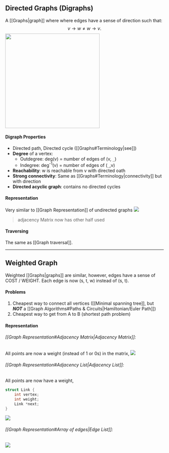 ## Directed Graphs (Digraphs)
A [[Graphs|graph]] where where edges have a sense of direction such that: $$v \rightarrow w \ne w \rightarrow v \text{.}$$
<img src="https://i.imgur.com/JWL96oK.png" width=300px>

#### Digraph Properties
- Directed path, Directed cycle ([[Graphs#Terminology|see]])
- **Degree** of a vertex:
	- Outdegree: deg(v) = number of edges of (v, `_`)
	- Indegree: deg<sup>-1</sup>(v) = number of edges of (`_`,v)
- **Reachability**: w is reachable from v with directed oath
- **Strong connectivity**: Same as [[Graphs#Terminology|connectivity]] but with direction
- **Directed acyclic graph**: contains no directed cycles

#### Representation
Very similar to [[Graph Representation]] of undirected graphs ![](https://lh4.googleusercontent.com/39Kfc32nVwDIUuxKsH_RfDcvE5SvivdDvBPRlBtCrt8sWnny0rCrS3y0wwjdpoWNH5w8dxyJZx8wiseM0EEibaGAFHGLGU_CmfWsW__yj4lCCEtf3KbeSKfPpKZo0DBuSEtNrUfhDwr6clXtYuouM-A)
> adjacency Matrix now has other half used


#### Traversing
The same as [[Graph traversal]].

--- 

## Weighted Graph
Weighted [[Graphs|graphs]] are similar, however, edges have a sense of COST / WEIGHT.
Each edge is now (s, t, w) instead of (s, t).

#### Problems
1. Cheapest way to connect all vertices ([[Minimal spanning tree]], but ***NOT*** a [[Graph Algorithms#Paths & Circuits|Hamiltonian/Euler Path]])
2. Cheapest way to get from A to B (shortest path problem)

#### Representation
###### [[Graph Representation#Adjacency Matrix|Adjacency Matrix]]:
All points are now a weight (instead of 1 or 0s) in the matrix,
![](https://lh6.googleusercontent.com/j_FsGRIOI1LGoQ3FsMAwY_KV4hoUcO10ZEOY3cTeaBhmb7bkBShO_HKirqEhjjOXyO-e7cUMVbr641UpliXrDzzKey-MU_0MgbY5jPyNs7dNk3eSQnlWeGudEUEmwmL81NDceSteF4FSSR15_G61yN4)

###### [[Graph Representation#Adjacency List|Adjacency List]]:
All points are now have a weight,
```c
struct Link {
	int vertex;
	int weight;
	Link *next;
}
```

![](https://lh5.googleusercontent.com/3q-X0MH08mGKj4rqQEGPK0lmfKNLd_HHwepp8_Gd_QPC511V1B5Cl94PblQLSA2_a5cxD0UANG1bamBmSxp1HBDUq7-7OOVNikBFX8vZ7vaxlhStIkFdUpMFLl4OvDUu_Wt8WnoDzueIFfbfzYfgIcU)

###### [[Graph Representation#Array of edges|Edge List]]:
**![](https://lh6.googleusercontent.com/Jn540Ssl3DFIQ6WOFXA0iBIaREBvKGfWBmnF3QZPsJKEh5l3P2-7VsFTUdW3N7hFyz3XK4aHa5yxB2kvunwnwfLezYZ9BXmKx_XVuNthZ7sIvWBNDpyEHNJVFcmz2812tXBqHSBJ3ZjH2XxS7lXsZEE)**